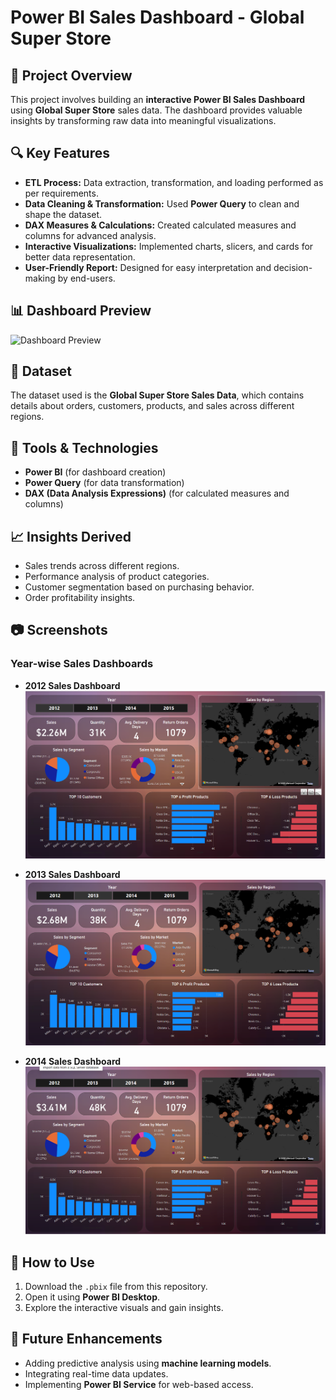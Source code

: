 # Power BI Sales Dashboard - Global Super Store

## 📌 Project Overview
This project involves building an **interactive Power BI Sales Dashboard** using **Global Super Store** sales data. The dashboard provides valuable insights by transforming raw data into meaningful visualizations.

## 🔍 Key Features
- **ETL Process:** Data extraction, transformation, and loading performed as per requirements.
- **Data Cleaning & Transformation:** Used **Power Query** to clean and shape the dataset.
- **DAX Measures & Calculations:** Created calculated measures and columns for advanced analysis.
- **Interactive Visualizations:** Implemented charts, slicers, and cards for better data representation.
- **User-Friendly Report:** Designed for easy interpretation and decision-making by end-users.

## 📊 Dashboard Preview
![Dashboard Preview](path/to/your/image.png)

## 📁 Dataset
The dataset used is the **Global Super Store Sales Data**, which contains details about orders, customers, products, and sales across different regions.

## 🔧 Tools & Technologies
- **Power BI** (for dashboard creation)
- **Power Query** (for data transformation)
- **DAX (Data Analysis Expressions)** (for calculated measures and columns)

## 📈 Insights Derived
- Sales trends across different regions.
- Performance analysis of product categories.
- Customer segmentation based on purchasing behavior.
- Order profitability insights.

## 📷 Screenshots

### Year-wise Sales Dashboards
- **2012 Sales Dashboard**  
  ![2012 Sales](S2012.png)

- **2013 Sales Dashboard**  
  ![2013 Sales](S2013.png)

- **2014 Sales Dashboard**  
  ![2014 Sales](S2014.png)


## 🚀 How to Use
1. Download the `.pbix` file from this repository.
2. Open it using **Power BI Desktop**.
3. Explore the interactive visuals and gain insights.

## 📌 Future Enhancements
- Adding predictive analysis using **machine learning models**.
- Integrating real-time data updates.
- Implementing **Power BI Service** for web-based access.
